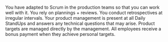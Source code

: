 You have adapted to Scrum in the production teams so that you can work well with it. You rely on plannings + reviews. You conduct retrospectives at irregular intervals.
Your product management is present at all Daily StandUps and answers any technical questions that may arise.
Product targets are managed directly by the management.
All employees receive a bonus payment when they achieve personal targets.

